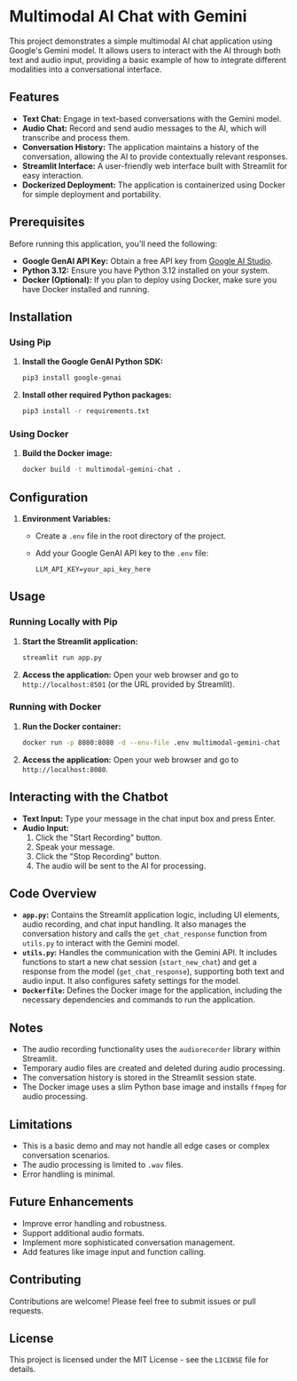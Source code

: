 # Multimodal AI Chat with Gemini

This project demonstrates a simple multimodal AI chat application using Google's Gemini model. It allows users to interact with the 
AI through both text and audio input, providing a basic example of how to integrate different modalities into a conversational 
interface.

## Features

-   **Text Chat:** Engage in text-based conversations with the Gemini model.
-   **Audio Chat:** Record and send audio messages to the AI, which will transcribe and process them.
-   **Conversation History:** The application maintains a history of the conversation, allowing the AI to provide contextually 
relevant responses.
-   **Streamlit Interface:** A user-friendly web interface built with Streamlit for easy interaction.
-   **Dockerized Deployment:** The application is containerized using Docker for simple deployment and portability.

## Prerequisites

Before running this application, you'll need the following:

-   **Google GenAI API Key:** Obtain a free API key from [Google AI Studio](https://aistudio.google.com/apikey).
-   **Python 3.12:** Ensure you have Python 3.12 installed on your system.
-   **Docker (Optional):** If you plan to deploy using Docker, make sure you have Docker installed and running.

## Installation

### Using Pip

1. **Install the Google GenAI Python SDK:**

    ```bash
    pip3 install google-genai
    ```

2. **Install other required Python packages:**

    ```bash
    pip3 install -r requirements.txt
    ```

### Using Docker

1. **Build the Docker image:**

    ```bash
    docker build -t multimodal-gemini-chat .
    ```

## Configuration

1. **Environment Variables:**
    -   Create a `.env` file in the root directory of the project.
    -   Add your Google GenAI API key to the `.env` file:

        ```
        LLM_API_KEY=your_api_key_here
        ```

## Usage

### Running Locally with Pip

1. **Start the Streamlit application:**

    ```bash
    streamlit run app.py
    ```

2. **Access the application:** Open your web browser and go to `http://localhost:8501` (or the URL provided by Streamlit).

### Running with Docker

1. **Run the Docker container:**

    ```bash
    docker run -p 8080:8080 -d --env-file .env multimodal-gemini-chat
    ```

2. **Access the application:** Open your web browser and go to `http://localhost:8080`.

## Interacting with the Chatbot

-   **Text Input:** Type your message in the chat input box and press Enter.
-   **Audio Input:**
    1. Click the "Start Recording" button.
    2. Speak your message.
    3. Click the "Stop Recording" button.
    4. The audio will be sent to the AI for processing.

## Code Overview

-   **`app.py`:** Contains the Streamlit application logic, including UI elements, audio recording, and chat input handling. It also 
manages the conversation history and calls the `get_chat_response` function from `utils.py` to interact with the Gemini model.
-   **`utils.py`:** Handles the communication with the Gemini API. It includes functions to start a new chat session 
(`start_new_chat`) and get a response from the model (`get_chat_response`), supporting both text and audio input. It also configures 
safety settings for the model.
-   **`Dockerfile`:** Defines the Docker image for the application, including the necessary dependencies and commands to run the 
application.

## Notes

-   The audio recording functionality uses the `audiorecorder` library within Streamlit.
-   Temporary audio files are created and deleted during audio processing.
-   The conversation history is stored in the Streamlit session state.
-   The Docker image uses a slim Python base image and installs `ffmpeg` for audio processing.

## Limitations

-   This is a basic demo and may not handle all edge cases or complex conversation scenarios.
-   The audio processing is limited to `.wav` files.
-   Error handling is minimal.

## Future Enhancements

-   Improve error handling and robustness.
-   Support additional audio formats.
-   Implement more sophisticated conversation management.
-   Add features like image input and function calling.

## Contributing

Contributions are welcome! Please feel free to submit issues or pull requests.

## License

This project is licensed under the MIT License - see the `LICENSE` file for details.
